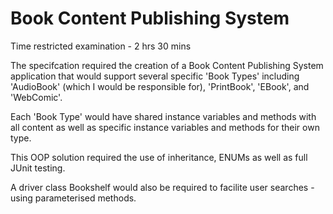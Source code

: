 <h1>Book Content Publishing System</h1>

Time restricted examination - 2 hrs 30 mins

The specifcation required the creation of a Book Content Publishing System application that would support several specific 'Book Types' including 'AudioBook' (which I would be responsible for), 'PrintBook', 'EBook', and 'WebComic'.

Each 'Book Type' would have shared instance variables and methods with all content as well as specific instance variables and methods for their own type.

This OOP solution required the use of inheritance, ENUMs as well as full JUnit testing.

A driver class Bookshelf would also be required to facilite user searches - using parameterised methods.
